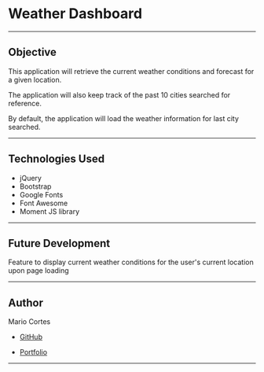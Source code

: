 # Weather Dashboard

---

## Objective

This application will retrieve the current weather conditions and forecast for a given location.

The application will also keep track of the past 10 cities searched for reference.

By default, the application will load the weather information for last city searched.

---

## Technologies Used

- jQuery
- Bootstrap
- Google Fonts
- Font Awesome
- Moment JS library

---

## Future Development

Feature to display current weather conditions for the user's current location upon page loading

---

## Author

Mario Cortes

  * [GitHub](https://github.com/mcortes-1113)

  * [Portfolio](https://mcortes-1113.github.io/mcortesportfoliov3/)

---
